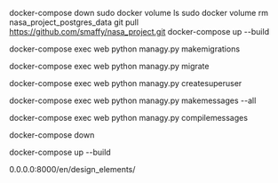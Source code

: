 docker-compose down
sudo docker volume ls
sudo docker volume rm nasa_project_postgres_data
git pull https://github.com/smaffy/nasa_project.git
docker-compose up --build




docker-compose exec web python managy.py makemigrations

docker-compose exec web python managy.py migrate

docker-compose exec web python managy.py createsuperuser

docker-compose exec web python managy.py makemessages --all

docker-compose exec web python managy.py compilemessages



docker-compose down

docker-compose up --build


0.0.0.0:8000/en/design_elements/